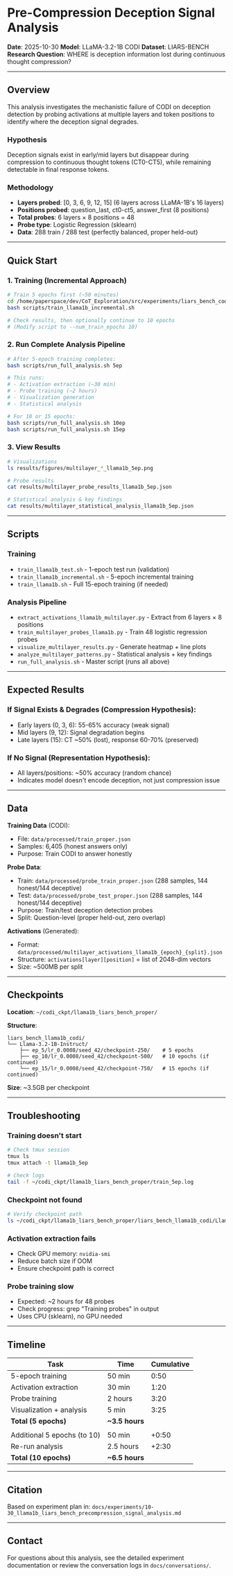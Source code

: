 # Pre-Compression Deception Signal Analysis

**Date**: 2025-10-30
**Model**: LLaMA-3.2-1B CODI
**Dataset**: LIARS-BENCH
**Research Question**: WHERE is deception information lost during continuous thought compression?

---

## Overview

This analysis investigates the mechanistic failure of CODI on deception detection by probing activations at multiple layers and token positions to identify where the deception signal degrades.

### Hypothesis
Deception signals exist in early/mid layers but disappear during compression to continuous thought tokens (CT0-CT5), while remaining detectable in final response tokens.

### Methodology
- **Layers probed**: [0, 3, 6, 9, 12, 15] (6 layers across LLaMA-1B's 16 layers)
- **Positions probed**: question_last, ct0-ct5, answer_first (8 positions)
- **Total probes**: 6 layers × 8 positions = 48
- **Probe type**: Logistic Regression (sklearn)
- **Data**: 288 train / 288 test (perfectly balanced, proper held-out)

---

## Quick Start

### 1. Training (Incremental Approach)

```bash
# Train 5 epochs first (~50 minutes)
cd /home/paperspace/dev/CoT_Exploration/src/experiments/liars_bench_codi
bash scripts/train_llama1b_incremental.sh

# Check results, then optionally continue to 10 epochs
# (Modify script to --num_train_epochs 10)
```

### 2. Run Complete Analysis Pipeline

```bash
# After 5-epoch training completes:
bash scripts/run_full_analysis.sh 5ep

# This runs:
# - Activation extraction (~30 min)
# - Probe training (~2 hours)
# - Visualization generation
# - Statistical analysis

# For 10 or 15 epochs:
bash scripts/run_full_analysis.sh 10ep
bash scripts/run_full_analysis.sh 15ep
```

### 3. View Results

```bash
# Visualizations
ls results/figures/multilayer_*_llama1b_5ep.png

# Probe results
cat results/multilayer_probe_results_llama1b_5ep.json

# Statistical analysis & key findings
cat results/multilayer_statistical_analysis_llama1b_5ep.json
```

---

## Scripts

### Training
- `train_llama1b_test.sh` - 1-epoch test run (validation)
- `train_llama1b_incremental.sh` - 5-epoch incremental training
- `train_llama1b.sh` - Full 15-epoch training (if needed)

### Analysis Pipeline
- `extract_activations_llama1b_multilayer.py` - Extract from 6 layers × 8 positions
- `train_multilayer_probes_llama1b.py` - Train 48 logistic regression probes
- `visualize_multilayer_results.py` - Generate heatmap + line plots
- `analyze_multilayer_patterns.py` - Statistical analysis + key findings
- `run_full_analysis.sh` - Master script (runs all above)

---

## Expected Results

### If Signal Exists & Degrades (Compression Hypothesis):
- Early layers (0, 3, 6): 55-65% accuracy (weak signal)
- Mid layers (9, 12): Signal degradation begins
- Late layers (15): CT ~50% (lost), response 60-70% (preserved)

### If No Signal (Representation Hypothesis):
- All layers/positions: ~50% accuracy (random chance)
- Indicates model doesn't encode deception, not just compression issue

---

## Data

**Training Data** (CODI):
- File: `data/processed/train_proper.json`
- Samples: 6,405 (honest answers only)
- Purpose: Train CODI to answer honestly

**Probe Data**:
- Train: `data/processed/probe_train_proper.json` (288 samples, 144 honest/144 deceptive)
- Test: `data/processed/probe_test_proper.json` (288 samples, 144 honest/144 deceptive)
- Purpose: Train/test deception detection probes
- Split: Question-level (proper held-out, zero overlap)

**Activations** (Generated):
- Format: `data/processed/multilayer_activations_llama1b_{epoch}_{split}.json`
- Structure: `activations[layer][position]` = list of 2048-dim vectors
- Size: ~500MB per split

---

## Checkpoints

**Location**: `~/codi_ckpt/llama1b_liars_bench_proper/`

**Structure**:
```
liars_bench_llama1b_codi/
└── Llama-3.2-1B-Instruct/
    ├── ep_5/lr_0.0008/seed_42/checkpoint-250/    # 5 epochs
    ├── ep_10/lr_0.0008/seed_42/checkpoint-500/   # 10 epochs (if continued)
    └── ep_15/lr_0.0008/seed_42/checkpoint-750/   # 15 epochs (if continued)
```

**Size**: ~3.5GB per checkpoint

---

## Troubleshooting

### Training doesn't start
```bash
# Check tmux session
tmux ls
tmux attach -t llama1b_5ep

# Check logs
tail -f ~/codi_ckpt/llama1b_liars_bench_proper/train_5ep.log
```

### Checkpoint not found
```bash
# Verify checkpoint path
ls ~/codi_ckpt/llama1b_liars_bench_proper/liars_bench_llama1b_codi/Llama-3.2-1B-Instruct/
```

### Activation extraction fails
- Check GPU memory: `nvidia-smi`
- Reduce batch size if OOM
- Ensure checkpoint path is correct

### Probe training slow
- Expected: ~2 hours for 48 probes
- Check progress: grep "Training probes" in output
- Uses CPU (sklearn), no GPU needed

---

## Timeline

| Task | Time | Cumulative |
|------|------|------------|
| 5-epoch training | 50 min | 0:50 |
| Activation extraction | 30 min | 1:20 |
| Probe training | 2 hours | 3:20 |
| Visualization + analysis | 5 min | 3:25 |
| **Total (5 epochs)** | **~3.5 hours** | |
| | | |
| Additional 5 epochs (to 10) | 50 min | +0:50 |
| Re-run analysis | 2.5 hours | +2:30 |
| **Total (10 epochs)** | **~6.5 hours** | |

---

## Citation

Based on experiment plan in:
`docs/experiments/10-30_llama1b_liars_bench_precompression_signal_analysis.md`

---

## Contact

For questions about this analysis, see the detailed experiment documentation or review the conversation logs in `docs/conversations/`.
